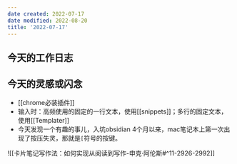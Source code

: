 ```yaml
---
date created: 2022-07-17
date modified: 2022-08-20
title: '2022-07-17'
---
```


## 今天的工作日志

## 今天的灵感或闪念

- [[chrome必装插件]]
- 输入时：高频使用的固定的一行文本，使用[[snippets]]；多行的固定文本，使用[[Templater]]
- 今天发现一个有趣的事儿，入坑obsidian 4个月以来，mac笔记本上第一次出现了按压失灵，那就是`[`符号的按键。

![[卡片笔记写作法：如何实现从阅读到写作-申克·阿伦斯#^11-2926-2992]]
